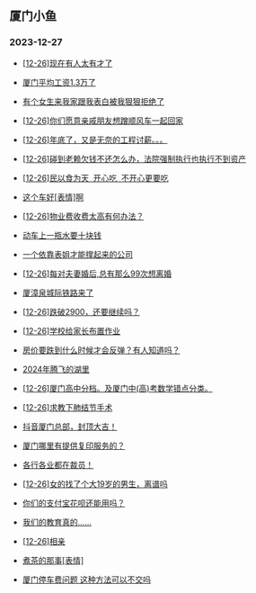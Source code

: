 ## 厦门小鱼 
### 2023-12-27

+ [[12-26]现在有人太有才了](http://bbs.xmfish.com/read-htm-tid-18126161.html)

+ [厦门平均工资1.3万了](http://bbs.xmfish.com/read-htm-tid-18126172.html)

+ [有个女生来我家跟我表白被我狠狠拒绝了](http://bbs.xmfish.com/read-htm-tid-18126180.html)

+ [[12-26]你们愿意亲戚朋友想蹭顺风车一起回家](http://bbs.xmfish.com/read-htm-tid-18126185.html)

+ [[12-26]年底了，又是无奈的工程讨薪。。。](http://bbs.xmfish.com/read-htm-tid-18126316.html)

+ [[12-26]碰到老赖欠钱不还怎么办，法院强制执行也执行不到资产](http://bbs.xmfish.com/read-htm-tid-18126269.html)

+ [[12-26]民以食为天  开心吃  不开心更要吃](http://bbs.xmfish.com/read-htm-tid-18126202.html)

+ [这个车好[表情]啊](http://bbs.xmfish.com/read-htm-tid-18126322.html)

+ [[12-26]物业费收费太高有何办法？](http://bbs.xmfish.com/read-htm-tid-18126283.html)

+ [动车上一瓶水要十块钱](http://bbs.xmfish.com/read-htm-tid-18126184.html)

+ [一个依靠表姐才能撑起来的公司](http://bbs.xmfish.com/read-htm-tid-18126220.html)

+ [[12-26]每对夫妻婚后,总有那么99次想离婚](http://bbs.xmfish.com/read-htm-tid-18126199.html)

+ [厦漳泉城际铁路来了](http://bbs.xmfish.com/read-htm-tid-18126251.html)

+ [[12-26]跌破2900，还要继续吗？](http://bbs.xmfish.com/read-htm-tid-18126497.html)

+ [[12-26]学校给家长布置作业](http://bbs.xmfish.com/read-htm-tid-18126285.html)

+ [房价要跌到什么时候才会反弹？有人知道吗？](http://bbs.xmfish.com/read-htm-tid-18126524.html)

+ [2024年腾飞的湖里](http://bbs.xmfish.com/read-htm-tid-18126470.html)

+ [[12-26]厦门高中分档。及厦门中(高)考数学错点分类。](http://bbs.xmfish.com/read-htm-tid-18126349.html)

+ [[12-26]求教下肺结节手术](http://bbs.xmfish.com/read-htm-tid-18126412.html)

+ [抖音厦门总部，封顶大吉！](http://bbs.xmfish.com/read-htm-tid-18126556.html)

+ [厦门哪里有提供复印服务的？](http://bbs.xmfish.com/read-htm-tid-18126350.html)

+ [各行各业都在裁员！](http://bbs.xmfish.com/read-htm-tid-18126596.html)

+ [[12-26]女的找了个大19岁的男生，离谱吗](http://bbs.xmfish.com/read-htm-tid-18126506.html)

+ [你们的支付宝花呗还能用吗？](http://bbs.xmfish.com/read-htm-tid-18126496.html)

+ [我们的教育真的……](http://bbs.xmfish.com/read-htm-tid-18126555.html)

+ [[12-26]相亲](http://bbs.xmfish.com/read-htm-tid-18126566.html)

+ [煮茶的那事[表情]](http://bbs.xmfish.com/read-htm-tid-18126430.html)

+ [厦门停车费问题 这种方法可以不交吗](http://bbs.xmfish.com/read-htm-tid-18126509.html)

